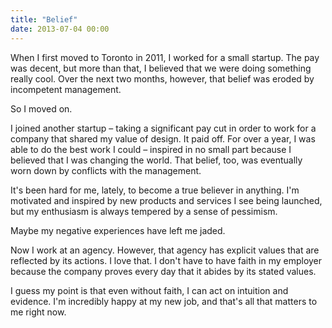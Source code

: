 ```yaml
---
title: "Belief"
date: 2013-07-04 00:00
---
```


<p>When I first moved to Toronto in 2011, I worked for a small startup. The pay was decent, but more than that, I believed that we were doing something really cool. Over the next two months, however, that belief was eroded by incompetent management. </p>

<p>So I moved on. </p>

<p>I joined another startup – taking a significant pay cut in order to work for a company that shared my value of design. It paid off. For over a year, I was able to do the best work I could – inspired in no small part because I believed that I was changing the world. That belief, too, was eventually worn down by conflicts with the management.</p>

<p>It's been hard for me, lately, to become a true believer in anything. I'm motivated and inspired by new products and services I see being launched, but my enthusiasm is always tempered by a sense of pessimism. </p>

<p>Maybe my negative experiences have left me jaded. </p>

<p>Now I work at an agency. However, that agency has explicit values that are reflected by its actions. I love that. I don't have to have faith in my employer because the company proves every day that it abides by its stated values. </p>

<p>I guess my point is that even without faith, I can act on intuition and evidence. I'm incredibly happy at my new job, and that's all that matters to me right now. </p>

<!-- more -->

